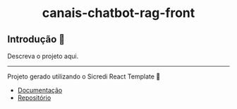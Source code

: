 <h1 align="center">
canais-chatbot-rag-front
</h1>

## Introdução 📖

Descreva o projeto aqui.

---

Projeto gerado utilizando o Sicredi React Template 💚
* [Documentação](https://wiki.sicredi.io/pages/viewpage.action?pageId=292330614)
* [Repositório](https://gitlab.sicredi.net/engineering-templates/web-portal-pj-mfe-react-pnpm)